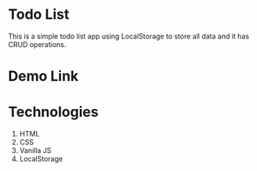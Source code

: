 # Todo List
This is a simple todo list app using LocalStorage to store all data and it has CRUD operations.

# Demo Link


# Technologies
1. HTML
2. CSS
3. Vanilla JS
4. LocalStorage